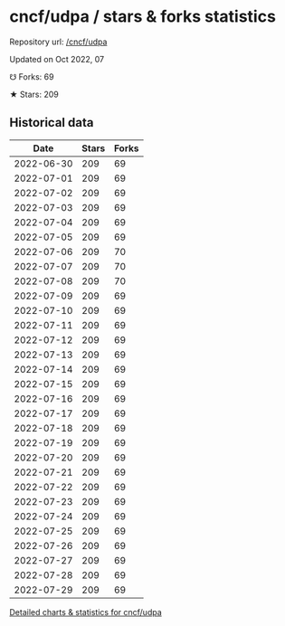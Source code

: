 # cncf/udpa / stars & forks statistics

Repository url: [/cncf/udpa](https://github.com/cncf/udpa)

Updated on Oct 2022, 07

☋ Forks: 69

★ Stars: 209

## Historical data
| Date | Stars | Forks |
|------|-------|-------|
| 2022-06-30 | 209 | 69 | 
| 2022-07-01 | 209 | 69 | 
| 2022-07-02 | 209 | 69 | 
| 2022-07-03 | 209 | 69 | 
| 2022-07-04 | 209 | 69 | 
| 2022-07-05 | 209 | 69 | 
| 2022-07-06 | 209 | 70 | 
| 2022-07-07 | 209 | 70 | 
| 2022-07-08 | 209 | 70 | 
| 2022-07-09 | 209 | 69 | 
| 2022-07-10 | 209 | 69 | 
| 2022-07-11 | 209 | 69 | 
| 2022-07-12 | 209 | 69 | 
| 2022-07-13 | 209 | 69 | 
| 2022-07-14 | 209 | 69 | 
| 2022-07-15 | 209 | 69 | 
| 2022-07-16 | 209 | 69 | 
| 2022-07-17 | 209 | 69 | 
| 2022-07-18 | 209 | 69 | 
| 2022-07-19 | 209 | 69 | 
| 2022-07-20 | 209 | 69 | 
| 2022-07-21 | 209 | 69 | 
| 2022-07-22 | 209 | 69 | 
| 2022-07-23 | 209 | 69 | 
| 2022-07-24 | 209 | 69 | 
| 2022-07-25 | 209 | 69 | 
| 2022-07-26 | 209 | 69 | 
| 2022-07-27 | 209 | 69 | 
| 2022-07-28 | 209 | 69 | 
| 2022-07-29 | 209 | 69 | 


[Detailed charts & statistics for cncf/udpa](https://reviewgithub.com/rep/cncf/udpa)
